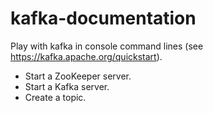 # kafka-documentation
Play with kafka in console command lines (see https://kafka.apache.org/quickstart).
- Start a ZooKeeper server.
- Start a Kafka server.
- Create a topic.

